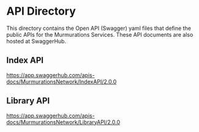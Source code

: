 # API Directory

This directory contains the Open API (Swagger) yaml files that define the public APIs for the Murmurations Services. These API documents are also hosted at SwaggerHub.

## Index API

<https://app.swaggerhub.com/apis-docs/MurmurationsNetwork/IndexAPI/2.0.0>

## Library API

<https://app.swaggerhub.com/apis-docs/MurmurationsNetwork/LibraryAPI/2.0.0>
